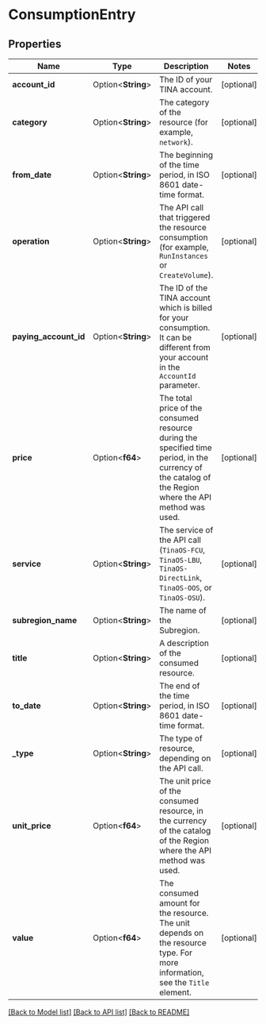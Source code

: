 # ConsumptionEntry

## Properties

Name | Type | Description | Notes
------------ | ------------- | ------------- | -------------
**account_id** | Option<**String**> | The ID of your TINA account. | [optional]
**category** | Option<**String**> | The category of the resource (for example, `network`). | [optional]
**from_date** | Option<**String**> | The beginning of the time period, in ISO 8601 date-time format. | [optional]
**operation** | Option<**String**> | The API call that triggered the resource consumption (for example, `RunInstances` or `CreateVolume`). | [optional]
**paying_account_id** | Option<**String**> | The ID of the TINA account which is billed for your consumption. It can be different from your account in the `AccountId` parameter. | [optional]
**price** | Option<**f64**> | The total price of the consumed resource during the specified time period, in the currency of the catalog of the Region where the API method was used. | [optional]
**service** | Option<**String**> | The service of the API call (`TinaOS-FCU`, `TinaOS-LBU`, `TinaOS-DirectLink`, `TinaOS-OOS`, or `TinaOS-OSU`). | [optional]
**subregion_name** | Option<**String**> | The name of the Subregion. | [optional]
**title** | Option<**String**> | A description of the consumed resource. | [optional]
**to_date** | Option<**String**> | The end of the time period, in ISO 8601 date-time format. | [optional]
**_type** | Option<**String**> | The type of resource, depending on the API call. | [optional]
**unit_price** | Option<**f64**> | The unit price of the consumed resource, in the currency of the catalog of the Region where the API method was used. | [optional]
**value** | Option<**f64**> | The consumed amount for the resource. The unit depends on the resource type. For more information, see the `Title` element. | [optional]

[[Back to Model list]](../README.md#documentation-for-models) [[Back to API list]](../README.md#documentation-for-api-endpoints) [[Back to README]](../README.md)


